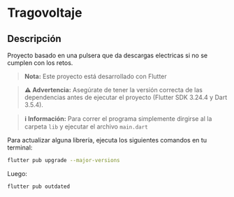 # Tragovoltaje

## Descripción
Proyecto basado en una pulsera que da descargas electricas si no se cumplen con los retos.

> **Nota:** Este proyecto está desarrollado con Flutter

> **⚠️ Advertencia:** Asegúrate de tener la versión correcta de las dependencias antes de ejecutar el proyecto (Flutter SDK 3.24.4 y Dart 3.5.4).

> **ℹ️ Información:** Para correr el programa simplemente dirgirse al la carpeta `lib` y ejecutar el archivo `main.dart`

Para actualizar alguna librería, ejecuta los siguientes comandos en tu terminal:
```bash
flutter pub upgrade --major-versions
```

Luego:
```bash
flutter pub outdated
```